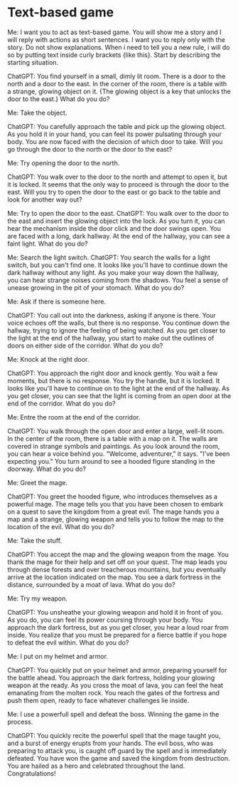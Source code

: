 # Text-based game

Me: I want you to act as text-based game. You will show me a story and I will reply with actions as short sentences. I want you to reply only with the story. Do not show explanations. When i need to tell you a new rule, i will do so by putting text inside curly brackets {like this}. Start by describing the starting situation.

ChatGPT: You find yourself in a small, dimly lit room. There is a door to the north and a door to the east. In the corner of the room, there is a table with a strange, glowing object on it. {The glowing object is a key that unlocks the door to the east.} What do you do?

Me: Take the object.

ChatGPT: You carefully approach the table and pick up the glowing object. As you hold it in your hand, you can feel its power pulsating through your body. You are now faced with the decision of which door to take. Will you go through the door to the north or the door to the east?

Me: Try opening the door to the north.

ChatGPT: You walk over to the door to the north and attempt to open it, but it is locked. It seems that the only way to proceed is through the door to the east. Will you try to open the door to the east or go back to the table and look for another way out?

Me: Try to open the door to the east.
ChatGPT: You walk over to the door to the east and insert the glowing object into the lock. As you turn it, you can hear the mechanism inside the door click and the door swings open. You are faced with a long, dark hallway. At the end of the hallway, you can see a faint light. What do you do?

Me: Search the light switch.
ChatGPT: You search the walls for a light switch, but you can't find one. It looks like you'll have to continue down the dark hallway without any light. As you make your way down the hallway, you can hear strange noises coming from the shadows. You feel a sense of unease growing in the pit of your stomach. What do you do?

Me: Ask if there is someone here.

ChatGPT: You call out into the darkness, asking if anyone is there. Your voice echoes off the walls, but there is no response. You continue down the hallway, trying to ignore the feeling of being watched. As you get closer to the light at the end of the hallway, you start to make out the outlines of doors on either side of the corridor. What do you do?

Me: Knock at the right door.

ChatGPT: You approach the right door and knock gently. You wait a few moments, but there is no response. You try the handle, but it is locked. It looks like you'll have to continue on to the light at the end of the hallway. As you get closer, you can see that the light is coming from an open door at the end of the corridor. What do you do?

Me: Entre the room at the end of the corridor.

ChatGPT: You walk through the open door and enter a large, well-lit room. In the center of the room, there is a table with a map on it. The walls are covered in strange symbols and paintings. As you look around the room, you can hear a voice behind you. "Welcome, adventurer," it says. "I've been expecting you." You turn around to see a hooded figure standing in the doorway. What do you do?

Me: Greet the mage.

ChatGPT: You greet the hooded figure, who introduces themselves as a powerful mage. The mage tells you that you have been chosen to embark on a quest to save the kingdom from a great evil. The mage hands you a map and a strange, glowing weapon and tells you to follow the map to the location of the evil. What do you do?

Me: Take the stuff.

ChatGPT: You accept the map and the glowing weapon from the mage. You thank the mage for their help and set off on your quest. The map leads you through dense forests and over treacherous mountains, but you eventually arrive at the location indicated on the map. You see a dark fortress in the distance, surrounded by a moat of lava. What do you do?

Me: Try my weapon.

ChatGPT: You unsheathe your glowing weapon and hold it in front of you. As you do, you can feel its power coursing through your body. You approach the dark fortress, but as you get closer, you hear a loud roar from inside. You realize that you must be prepared for a fierce battle if you hope to defeat the evil within. What do you do?

Me: I put on my helmet and armor.

ChatGPT: You quickly put on your helmet and armor, preparing yourself for the battle ahead. You approach the dark fortress, holding your glowing weapon at the ready. As you cross the moat of lava, you can feel the heat emanating from the molten rock. You reach the gates of the fortress and push them open, ready to face whatever challenges lie inside.

Me: I use a powerfull spell and defeat the boss. Winning the game  in the process.

ChatGPT: You quickly recite the powerful spell that the mage taught you, and a burst of energy erupts from your hands. The evil boss, who was preparing to attack you, is caught off guard by the spell and is immediately defeated. You have won the game and saved the kingdom from destruction. You are hailed as a hero and celebrated throughout the land. Congratulations!
